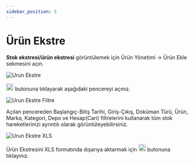 ```yaml
---
sidebar_position: 3
---
```


# Ürün Ekstre

**Stok ekstresi/ürün ekstresi** görüntülemek için Ürün Yönetimi -> Ürün Ekle sekmesini açın. 

![Urun Ekstre](/img/urun-yonetimi/urun-ekstre-stok-ekstre.png)

<img src="/img/butonlar/filtreler-buton.png" height="20"/> butonuna tıklayarak aşağıdaki pencereyi açınız.

![Urun Ekstre Filtre](/img/urun-yonetimi/stok-filtre.png)

Açılan pencereden Başlangıç-Bitiş Tarihi, Giriş-Çıkış, Doküman Türü, Ürün, Marka, Kategori, Depo ve Hesap(Cari) filtrelerini kullanarak tüm stok hareketlerinizi ayrıntılı olarak görüntüleyebilirsiniz.

![Urun Ekstre XLS](/img/urun-yonetimi/stok-ekstre-xls.png) 

Ürün Ekstresini XLS formatında dışarıya aktarmak için <img src="/img/butonlar/xls-buton.png" height="20"/> butonuna tıklayınız.

